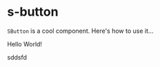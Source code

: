 # s-button

`SButton` is a cool component. Here's how to use it...

<template>
  <s-button />
</template>

<s-button color="danger">Hello World!</s-button>

sddsfd
